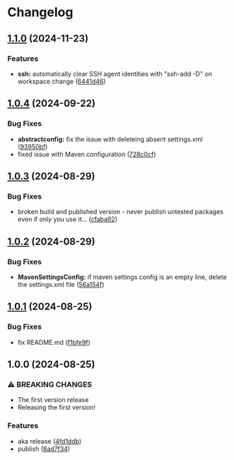 # Changelog

## [1.1.0](https://github.com/akondratsky/aka/compare/v1.0.4...v1.1.0) (2024-11-23)


### Features

* **ssh:** automatically clear SSH agent identities with "ssh-add -D" on workspace change ([6441d46](https://github.com/akondratsky/aka/commit/6441d46fe24dd5200f0691bf3e76e417b51592ed))

## [1.0.4](https://github.com/akondratsky/aka/compare/v1.0.3...v1.0.4) (2024-09-22)


### Bug Fixes

* **abstractconfig:** fix the issue with deleteing absent settings.xml ([93950bf](https://github.com/akondratsky/aka/commit/93950bf933bb5bcba528be8bcdd35f704e2d0421))
* fixed issue with Maven configuration ([728c0cf](https://github.com/akondratsky/aka/commit/728c0cfae00b7b3c1694429afc454e7fd18c716a))

## [1.0.3](https://github.com/akondratsky/aka/compare/v1.0.2...v1.0.3) (2024-08-29)


### Bug Fixes

* broken build and published version - never publish untested packages even if only you use it... ([cfaba62](https://github.com/akondratsky/aka/commit/cfaba62d6ee89b93b0622e155dc6b48406c175de))

## [1.0.2](https://github.com/akondratsky/aka/compare/v1.0.1...v1.0.2) (2024-08-29)


### Bug Fixes

* **MavenSettingsConfig:** if maven settings config is an empty line, delete the settings.xml file ([56a154f](https://github.com/akondratsky/aka/commit/56a154f23d59dd54f8c996cdb1bb61e7bbc1d163))

## [1.0.1](https://github.com/akondratsky/aka/compare/v1.0.0...v1.0.1) (2024-08-25)


### Bug Fixes

* fix README.md ([f1bfe9f](https://github.com/akondratsky/aka/commit/f1bfe9fcf2a4c124a18ade47526acc185a29b770))

## 1.0.0 (2024-08-25)


### ⚠ BREAKING CHANGES

* The first version release
* Releasing the first version!

### Features

* aka release ([4fd1ddb](https://github.com/akondratsky/aka/commit/4fd1ddb0cd7c1015270d744ca95d41c3de721918))
* publish ([8ad7f34](https://github.com/akondratsky/aka/commit/8ad7f34da2504588f9b6d7d9a90fa84d6ec7d849))
